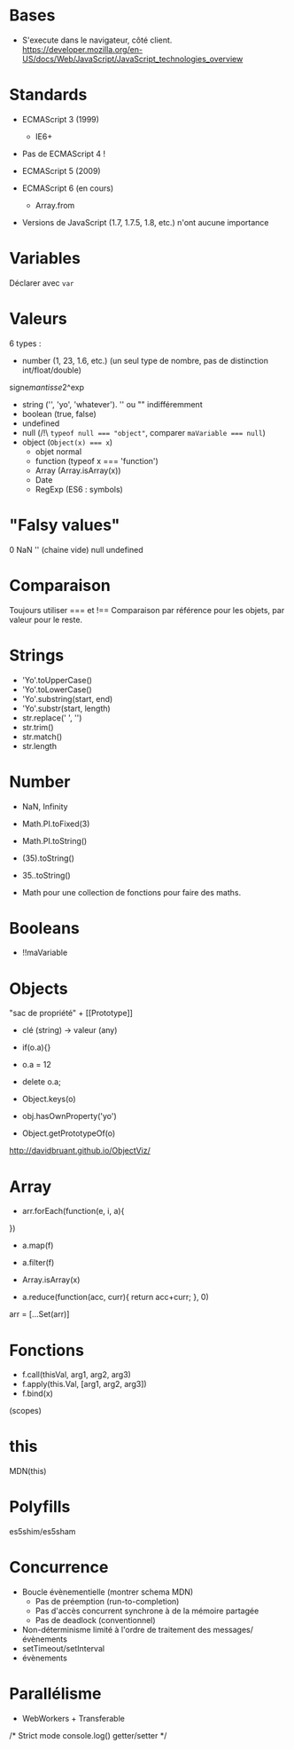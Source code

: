 # Bases

* S'execute dans le navigateur, côté client.
https://developer.mozilla.org/en-US/docs/Web/JavaScript/JavaScript_technologies_overview

# Standards

* ECMAScript 3 (1999)
    * IE6+
* Pas de ECMAScript 4 !
* ECMAScript 5 (2009)
* ECMAScript 6 (en cours)
    * Array.from

* Versions de JavaScript (1.7, 1.7.5, 1.8, etc.) n'ont aucune importance



# Variables

Déclarer avec `var`

# Valeurs

6 types : 

* number (1, 23, 1.6, etc.) (un seul type de nombre, pas de distinction int/float/double)

signe*mantisse*2^exp

* string ('', 'yo', 'whatever'). '' ou "" indifféremment
* boolean (true, false)
* undefined
* null (/!\ `typeof null === "object"`, comparer `maVariable === null`)
* object (`Object(x) === x`)
    * objet normal
    * function (typeof x === 'function')
    * Array (Array.isArray(x))
    * Date
    * RegExp
(ES6 : symbols)

# "Falsy values"

0
NaN
'' (chaine vide)
null
undefined


# Comparaison

Toujours utiliser === et !==
Comparaison par référence pour les objets, par valeur pour le reste.

# Strings

* 'Yo'.toUpperCase()
* 'Yo'.toLowerCase()
* 'Yo'.substring(start, end)
* 'Yo'.substr(start, length)
* str.replace(' ', '')
* str.trim()
* str.match()
* str.length

# Number

* NaN, Infinity
* Math.PI.toFixed(3)
* Math.PI.toString()
* (35).toString()
* 35..toString()

* Math pour une collection de fonctions pour faire des maths.

# Booleans

* !!maVariable

# Objects

"sac de propriété" + [[Prototype]]

* clé (string) -> valeur (any)

* if(o.a){}
* o.a = 12
* delete o.a;
* Object.keys(o)
* obj.hasOwnProperty('yo')
* Object.getPrototypeOf(o)


http://davidbruant.github.io/ObjectViz/

# Array

* arr.forEach(function(e, i, a){

})
* a.map(f)
* a.filter(f)
* Array.isArray(x)

* a.reduce(function(acc, curr){
    return acc+curr;
}, 0)

arr = [...Set(arr)]

# Fonctions

* f.call(thisVal, arg1, arg2, arg3)
* f.apply(this.Val, [arg1, arg2, arg3])
* f.bind(x)

(scopes)

# this

MDN(this)


# Polyfills

es5shim/es5sham

# Concurrence

* Boucle évènementielle
(montrer schema MDN)
    * Pas de préemption (run-to-completion)
    * Pas d'accès concurrent synchrone à de la mémoire partagée
    * Pas de deadlock (conventionnel)
* Non-déterminisme limité à l'ordre de traitement des messages/évènements
* setTimeout/setInterval
* évènements

# Parallélisme

* WebWorkers + Transferable





/*
Strict mode
console.log()
getter/setter
*/